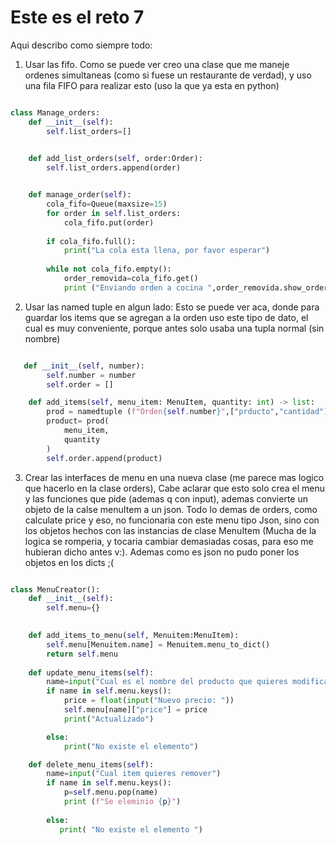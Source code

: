 # Este es el reto 7

Aqui describo como siempre todo: 

1. Usar las fifo. Como se puede ver creo una clase que me maneje ordenes simultaneas (como si fuese un restaurante de verdad), y uso una fila FIFO para realizar esto (uso la que ya esta en python)
```python

class Manage_orders:
    def __init__(self):
        self.list_orders=[]

    
    def add_list_orders(self, order:Order):
        self.list_orders.append(order)


    def manage_order(self):
        cola_fifo=Queue(maxsize=15)
        for order in self.list_orders:
            cola_fifo.put(order)
        
        if cola_fifo.full():
            print("La cola esta llena, por favor esperar")
        
        while not cola_fifo.empty():
            order_removida=cola_fifo.get()
            print ("Enviando orden a cocina ",order_removida.show_order())

```
2. Usar las named tuple en algun lado:
Esto se puede ver aca, donde para guardar los items que se agregan a la orden uso este tipo de dato, el cual es muy conveniente, porque antes solo usaba una tupla normal (sin nombre)
```python

   def __init__(self, number):
        self.number = number
        self.order = []

    def add_items(self, menu_item: MenuItem, quantity: int) -> list:
        prod = namedtuple (f"Orden{self.number}",["prducto","cantidad"]) ##Aqui esta la named tuple, la uso para añadir los objetos al menu
        product= prod( 
            menu_item,
            quantity        
        )
        self.order.append(product)
```
3. Crear las interfaces de menu en una nueva clase (me parece mas logico que hacerlo en la clase orders), Cabe aclarar que esto solo crea el menu y las funciones que pide (ademas q con input), ademas convierte un objeto de la calse menuItem a un json. Todo lo demas de orders, como calculate price y eso, no funcionaria con este menu tipo Json, sino con los objetos hechos con las instancias de clase MenuItem (Mucha de la logica se romperia, y tocaria cambiar demasiadas cosas, para eso me hubieran dicho antes v:). Ademas como es json no pudo poner los objetos en los dicts ;(
```python

class MenuCreator():
    def __init__(self):
        self.menu={}
    

    def add_items_to_menu(self, Menuitem:MenuItem):
        self.menu[Menuitem.name] = Menuitem.menu_to_dict()
        return self.menu
    
    def update_menu_items(self):
        name=input("Cual es el nombre del producto que quieres modificar")
        if name in self.menu.keys():
            price = float(input("Nuevo precio: "))
            self.menu[name]["price"] = price
            print("Actualizado")

        else: 
            print("No existe el elemento")

    def delete_menu_items(self):
        name=input("Cual item quieres remover")
        if name in self.menu.keys():
            p=self.menu.pop(name)
            print (f"Se eleminio {p}")
        
        else:
           print( "No existe el elemento ")
```
